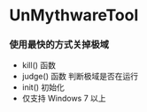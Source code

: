 # UnMythwareTool

### 使用最快的方式关掉极域
* kill() 函数 
* judge() 函数 判断极域是否在运行
* init() 初始化
* 仅支持 Windows 7 以上
